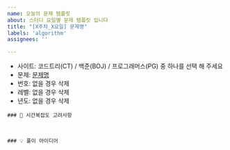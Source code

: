 ```yaml
---
name: 오늘의 문제 템플릿
about: 스터디 요일별 문제 템플릿 입니다
title: "[X주차_X요일] 문제명"
labels: 'algorithm'
assignees: ''

---
```


- 사이트: 코드트리(CT) / 백준(BOJ) / 프로그래머스(PG) 중 하나를 선택 해 주세요
- 문제: [문제명](링크)
- 번호: 없을 경우 삭제
- 레벨: 없을 경우 삭제
- 년도: 없을 경우 삭제

```
### 🤔 시간복잡도 고려사항



### 💡 풀이 아이디어
```
